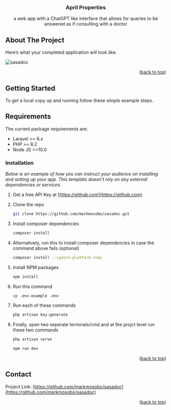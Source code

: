 <!-- PROJECT SHIELDS -->
<!--
*** I'm using markdown "reference style" links for readability.
*** Reference links are enclosed in brackets [ ] instead of parentheses ( ).
*** See the bottom of this document for the declaration of the reference variables
*** for contributors-url, forks-url, etc. This is an optional, concise syntax you may use.
*** https://www.markdownguide.org/basic-syntax/#reference-style-links
-->

<!-- PROJECT LOGO -->
<br />
<div align="center">
  <a href="https://github.com/markmosobo/sasadoc">
<!--     <img src="images/logo.png" alt="Logo" width="80" height="80"> -->
  </a>

  <h3 align="center"> April Properties</h3>

  <p align="center">
    a web app with a ChatGPT like interface that allows for queries to be answered as if consulting with a doctor
    <br />

  </p>
</div>

<!-- ABOUT THE PROJECT -->
## About The Project
Here’s what your completed application will look like:

![sasadoc](https://github.com/user-attachments/assets/ce92bae4-36c6-489e-aec2-7df3672f088b)


<p align="right">(<a href="#top">back to top</a>)</p>

<!-- GETTING STARTED -->
## Getting Started

To get a local copy up and running follow these simple example steps.

## Requirements

The current package requirements are:

- Laravel >= 6.x
- PHP >= 8.2
- Node JS >=10.0

### Installation

_Below is an example of how you can instruct your audience on installing and setting up your app. This template doesn't rely on any external dependencies or services._

1. Get a free API Key at [https://github.com](https://github.com)
2. Clone the repo
   ```sh
   git clone https://github.com/markmosobo/sasadoc.git
   ```
3. Install composer dependencies
   ```sh
   composer install
   ```
3. Alternatively, run this to install composer dependencies in case the command above fails (optional)
   ```sh
   composer install --ignore-platform-reqs
   ```
4. Install NPM packages
   ```sh
   npm install
   ```
5. Run this command
   ```sh
   cp .env.example .env
   ```

6. Run each of these commands 
   ```sh
   php artisan key:generate
   ```   
7. Finally, open two seperate terminals/cmd and at the projct level run these two commands 
   ```sh
   php artisan serve
   ```
   ```sh
   npm run dev
   ```  
<p align="right">(<a href="#top">back to top</a>)</p>

<!-- CONTACT -->
## Contact

<!-- Your Name - [@your_twitter](https://twitter.com/markmosobo) - email@example.com
 -->
Project Link: [https://github.com/markmosobo/sasadoc](https://github.com/markmosobo/sasadoc)

<p align="right">(<a href="#top">back to top</a>)</p>

<!-- MARKDOWN LINKS & IMAGES -->
<!-- https://www.markdownguide.org/basic-syntax/#reference-style-links -->
[contributors-shield]: https://img.shields.io/github/contributors/markmosobo/sasadoc.svg?style=for-the-badge
[contributors-url]: https://github.com/markmosobo/sasadoc/graphs/contributors
[forks-shield]: https://img.shields.io/github/forks/markmosobo/sasadoc.svg?style=for-the-badge
[forks-url]: https://github.com/markmosobo/sasadoc/network/members
[stars-shield]: https://img.shields.io/github/stars/markmosobo/sasadoc.svg?style=for-the-badge
[stars-url]: https://github.com/markmosobo/sasadoc/stargazers
[issues-shield]: https://img.shields.io/github/issues/markmosobo/sasadoc.svg?style=for-the-badge
[issues-url]: https://github.com/markmosobo/sasadoc/issues
[license-shield]: https://img.shields.io/github/license/markmosobo/sasadoc.svg?style=for-the-badge
[license-url]: https://github.com/markmosobo/sasadoc/LICENSE.txt
[linkedin-shield]: https://img.shields.io/badge/-LinkedIn-black.svg?style=for-the-badge&logo=linkedin&colorB=555
[linkedin-url]: https://linkedin.com/in/mark-mosobo
[product-screenshot]: images/screenshot.png
